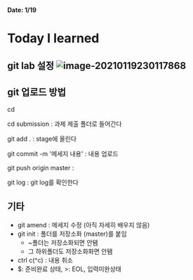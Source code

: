 #### Date: 1/19

# Today I learned



## git lab 설정 ![image-20210119230117868](05_0119.assets/image-20210119230117868.png)

##   git 업로드 방법

cd 

cd submission : 과제 제출 폴더로 들어간다

git add . : stage에 올린다

git commit -m '메세지 내용' : 내용 업로드

git push origin master :

git log : git log를 확인한다







## 기타
- git amend : 메세지 수정 (아직 자세히 배우지 않음)
- git init : 폴더를 저장소화 (master)를 붙임
  - ~폴더는 저장소화되면 안됌
  - 그 하위폴더도 저장소화화면 안됌
-  ctrl c(^c) : 내용 취소
- $: 준비완료 상태, >: EOL, 입력미완상태

  

